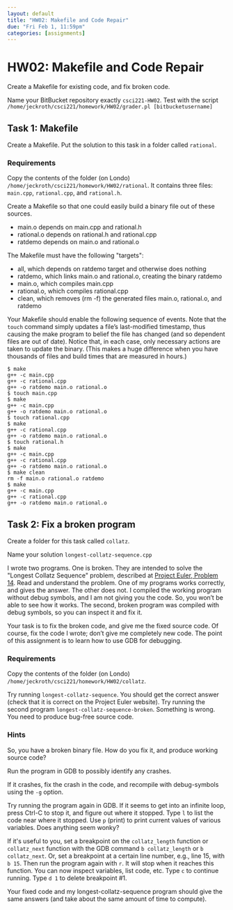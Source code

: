 ```yaml
---
layout: default
title: "HW02: Makefile and Code Repair"
due: "Fri Feb 1, 11:59pm"
categories: [assignments]
---
```


# HW02: Makefile and Code Repair

Create a Makefile for existing code, and fix broken code.

Name your BitBucket repository exactly `csci221-HW02`. Test with the script `/home/jeckroth/csci221/homework/HW02/grader.pl [bitbucketusername]`

## Task 1: Makefile

Create a Makefile. Put the solution to this task in a folder called `rational`.

### Requirements

Copy the contents of the folder (on Londo) `/home/jeckroth/csci221/homework/HW02/rational`. It contains three files: `main.cpp`, `rational.cpp`, and `rational.h`.

Create a Makefile so that one could easily build a binary file out of these sources.

- main.o depends on main.cpp and rational.h
- rational.o depends on rational.h and rational.cpp
- ratdemo depends on main.o and rational.o

The Makefile must have the following "targets":

- all, which depends on ratdemo target and otherwise does nothing
- ratdemo, which links main.o and rational.o, creating the binary ratdemo
- main.o, which compiles main.cpp
- rational.o, which compiles rational.cpp
- clean, which removes (rm -f) the generated files main.o, rational.o, and ratdemo

Your Makefile should enable the following sequence of events. Note that the `touch` command simply updates a file’s last-modified timestamp, thus causing the make program to belief the file has changed (and so dependent files are out of date). Notice that, in each case, only necessary actions are taken to update the binary. (This makes a huge difference when you have thousands of files and build times that are measured in hours.)

```
$ make
g++ -c main.cpp
g++ -c rational.cpp
g++ -o ratdemo main.o rational.o
$ touch main.cpp
$ make
g++ -c main.cpp
g++ -o ratdemo main.o rational.o
$ touch rational.cpp
$ make
g++ -c rational.cpp
g++ -o ratdemo main.o rational.o
$ touch rational.h
$ make
g++ -c main.cpp
g++ -c rational.cpp
g++ -o ratdemo main.o rational.o
$ make clean
rm -f main.o rational.o ratdemo
$ make
g++ -c main.cpp
g++ -c rational.cpp
g++ -o ratdemo main.o rational.o
```

## Task 2: Fix a broken program

Create a folder for this task called `collatz`.

Name your solution `longest-collatz-sequence.cpp`

I wrote two programs. One is broken. They are intended to solve the "Longest Collatz Sequence" problem, described at [Project Euler, Problem 14](https://projecteuler.net/problem=14). Read and understand the problem. One of my programs works correctly, and gives the answer. The other does not. I compiled the working program without debug symbols, and I am not giving you the code. So, you won’t be able to see how it works. The second, broken program was compiled with debug symbols, so you can inspect it and fix it.

Your task is to fix the broken code, and give me the fixed source code. Of course, fix the code I wrote; don’t give me completely new code. The point of this assignment is to learn how to use GDB for debugging.

### Requirements

Copy the contents of the folder (on Londo) `/home/jeckroth/csci221/homework/HW02/collatz`.

Try running `longest-collatz-sequence`. You should get the correct answer (check that it is correct on the Project Euler website). Try running the second program `longest-collatz-sequence-broken`. Something is wrong. You need to produce bug-free source code.

### Hints

So, you have a broken binary file. How do you fix it, and produce working source code?

Run the program in GDB to possibly identify any crashes.

If it crashes, fix the crash in the code, and recompile with debug-symbols using the `-g` option.

Try running the program again in GDB. If it seems to get into an infinite loop, press Ctrl-C to stop it, and figure out where it stopped. Type `l` to list the code near where it stopped. Use `p` (print) to print current values of various variables. Does anything seem wonky?

If it's useful to you, set a breakpoint on the `collatz_length` function or `collatz_next` function with the GDB command `b collatz_length` or `b collatz_next`. Or, set a breakpoint at a certain line number, e.g., line 15, with `b 15`. Then run the program again with `r`. It will stop when it reaches this function. You can now inspect variables, list code, etc. Type `c` to continue running. Type `d 1` to delete breakpoint #1.

Your fixed code and my longest-collatz-sequence program should give the same answers (and take about the same amount of time to compute).



